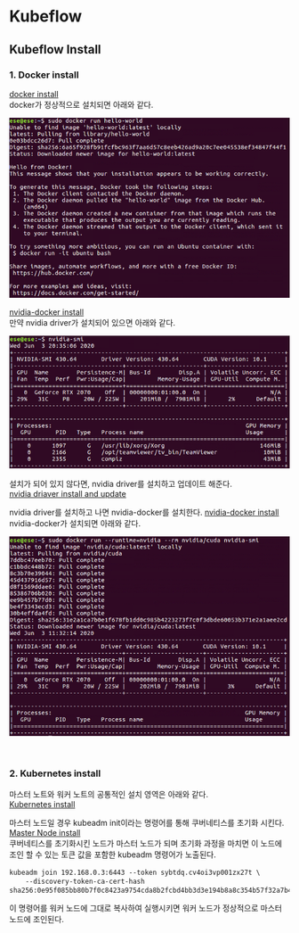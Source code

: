 # Kubeflow

## Kubeflow Install

### 1. Docker install

[docker install](./docker_install.sh)  
docker가 정상적으로 설치되면 아래와 같다.
<p align="center"><img src="../img/Kubeflow_install(1).PNG"></p>

[nvidia-docker install](./nvidia-docker_install.sh)  
만약 nvidia driver가 설치되어 있으면 아래와 같다.
<p align="center"><img src="../img/Kubeflow_install(2).PNG"></p>

설치가 되어 있지 않다면, nvidia driver를 설치하고 업데이트 해준다.  
[nvidia driaver install and update](../ETC/Nvidia_Driver_install_and_Update.md)

nvidia driver를 설치하고 나면 nvidia-docker를 설치한다.
[nvidia-docker install](./nvidia-docker_install.sh)  
nvidia-docker가 설치되면 아래와 같다.
<p align="center"><img src="../img/Kubeflow_install(3).PNG"></p>

<br>

### 2. Kubernetes install

마스터 노트와 워커 노트의 공통적인 설치 영역은 아래와 같다.  
[Kubernetes install](./kubernetes_install.sh)  

마스터 노드일 경우 kubeadm init이라는 명령어를 통해 쿠버네티스를 초기화 시킨다.  
[Master Node install](./master_install.sh)  
쿠버네티스를 초기화시킨 노드가 마스터 노드가 되며 초기화 과정을 마치면 이 노드에 조인 할 수 있는 토큰 값을 포함한 kubeadm 명령어가 노출된다.
~~~
kubeadm join 192.168.0.3:6443 --token sybtdq.cv4oi3vp001zx27t \
    --discovery-token-ca-cert-hash sha256:0e95f085bb80b7f0c8423a9754cda8b2fcbd4bb3d3e194b8a8c354b57f32a7b4 
~~~
이 명령어를 워커 노드에 그대로 복사하여 실행시키면 워커 노드가 정상적으로 마스터 노드에 조인된다.


